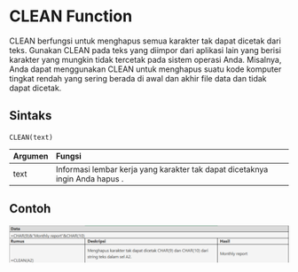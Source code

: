 # CLEAN Function

CLEAN berfungsi untuk menghapus semua karakter tak dapat dicetak dari teks. Gunakan CLEAN pada teks yang diimpor dari aplikasi lain yang berisi karakter yang mungkin tidak tercetak pada sistem operasi Anda. Misalnya, Anda dapat menggunakan CLEAN untuk menghapus suatu kode komputer tingkat rendah yang sering berada di awal dan akhir file data dan tidak dapat dicetak.

## Sintaks

```text
CLEAN(text)
```

| Argumen | Fungsi |
| :--- | :--- |
| text | Informasi lembar kerja yang karakter tak dapat dicetaknya ingin Anda hapus . |

## Contoh

![](../.gitbook/assets/image%20%2816%29.png)

